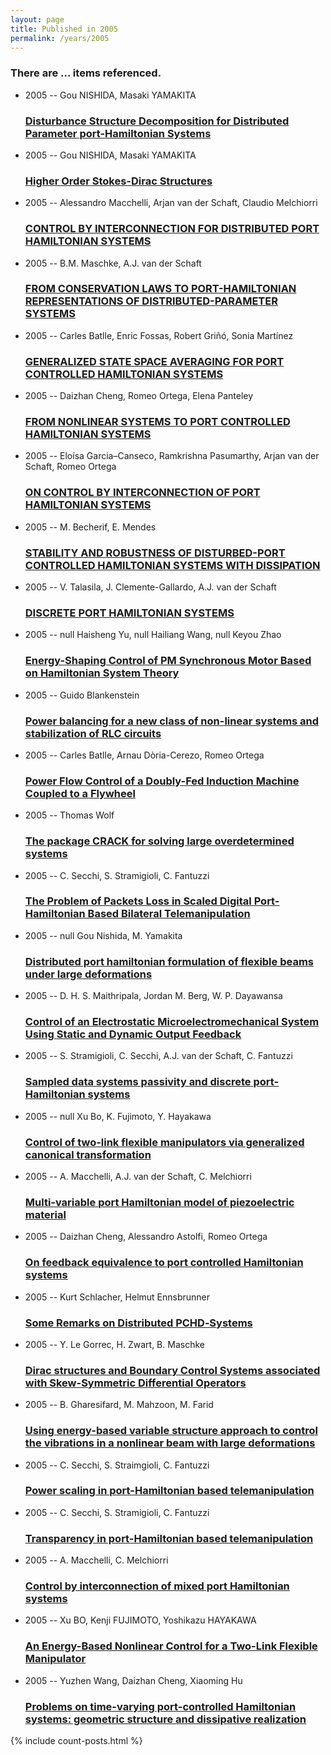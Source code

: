 ```yaml
---
layout: page
title: Published in 2005
permalink: /years/2005
---
```


<h3 id="number-posts">There are ... items referenced.</h3>
<ul class="post-list">
<li><span class='post-meta'>2005 -- Gou NISHIDA, Masaki YAMAKITA</span><h3><a class='post-link' href="{{ site.baseurl }}/disturbance-structure-decomposition-for-distributed-parameter-port-hamiltonian-systems0">Disturbance Structure Decomposition for Distributed Parameter port-Hamiltonian Systems</a></h3></li>
<li><span class='post-meta'>2005 -- Gou NISHIDA, Masaki YAMAKITA</span><h3><a class='post-link' href="{{ site.baseurl }}/higher-order-stokes-dirac-structures">Higher Order Stokes-Dirac Structures</a></h3></li>
<li><span class='post-meta'>2005 -- Alessandro Macchelli, Arjan van der Schaft, Claudio Melchiorri</span><h3><a class='post-link' href="{{ site.baseurl }}/control-by-interconnection-for-distributed-port-hamiltonian-systems">CONTROL BY INTERCONNECTION FOR DISTRIBUTED PORT HAMILTONIAN SYSTEMS</a></h3></li>
<li><span class='post-meta'>2005 -- B.M. Maschke, A.J. van der Schaft</span><h3><a class='post-link' href="{{ site.baseurl }}/from-conservation-laws-to-port-hamiltonian-representations-of-distributed-parameter-systems">FROM CONSERVATION LAWS TO PORT-HAMILTONIAN REPRESENTATIONS OF DISTRIBUTED-PARAMETER SYSTEMS</a></h3></li>
<li><span class='post-meta'>2005 -- Carles Batlle, Enric Fossas, Robert Griñó, Sonia Martínez</span><h3><a class='post-link' href="{{ site.baseurl }}/generalized-state-space-averaging-for-port-controlled-hamiltonian-systems">GENERALIZED STATE SPACE AVERAGING FOR PORT CONTROLLED HAMILTONIAN SYSTEMS</a></h3></li>
<li><span class='post-meta'>2005 -- Daizhan Cheng, Romeo Ortega, Elena Panteley</span><h3><a class='post-link' href="{{ site.baseurl }}/from-nonlinear-systems-to-port-controlled-hamiltonian-systems">FROM NONLINEAR SYSTEMS TO PORT CONTROLLED HAMILTONIAN SYSTEMS</a></h3></li>
<li><span class='post-meta'>2005 -- Eloísa Garcia–Canseco, Ramkrishna Pasumarthy, Arjan van der Schaft, Romeo Ortega</span><h3><a class='post-link' href="{{ site.baseurl }}/on-control-by-interconnection-of-port-hamiltonian-systems">ON CONTROL BY INTERCONNECTION OF PORT HAMILTONIAN SYSTEMS</a></h3></li>
<li><span class='post-meta'>2005 -- M. Becherif, E. Mendes</span><h3><a class='post-link' href="{{ site.baseurl }}/stability-and-robustness-of-disturbed-port-controlled-hamiltonian-systems-with-dissipation">STABILITY AND ROBUSTNESS OF DISTURBED-PORT CONTROLLED HAMILTONIAN SYSTEMS WITH DISSIPATION</a></h3></li>
<li><span class='post-meta'>2005 -- V. Talasila, J. Clemente-Gallardo, A.J. van der Schaft</span><h3><a class='post-link' href="{{ site.baseurl }}/discrete-port-hamiltonian-systems0">DISCRETE PORT HAMILTONIAN SYSTEMS</a></h3></li>
<li><span class='post-meta'>2005 -- null Haisheng Yu, null Hailiang Wang, null Keyou Zhao</span><h3><a class='post-link' href="{{ site.baseurl }}/energy-shaping-control-of-pm-synchronous-motor-based-on-hamiltonian-system-theory">Energy-Shaping Control of PM Synchronous Motor Based on Hamiltonian System Theory</a></h3></li>
<li><span class='post-meta'>2005 -- Guido Blankenstein</span><h3><a class='post-link' href="{{ site.baseurl }}/power-balancing-for-a-new-class-of-non-linear-systems-and-stabilization-of-rlc-circuits">Power balancing for a new class of non-linear systems and stabilization of RLC circuits</a></h3></li>
<li><span class='post-meta'>2005 -- Carles Batlle, Arnau Dòria-Cerezo, Romeo Ortega</span><h3><a class='post-link' href="{{ site.baseurl }}/power-flow-control-of-a-doubly-fed-induction-machine-coupled-to-a-flywheel">Power Flow Control of a Doubly-Fed Induction Machine Coupled to a Flywheel</a></h3></li>
<li><span class='post-meta'>2005 -- Thomas Wolf</span><h3><a class='post-link' href="{{ site.baseurl }}/the-package-crack-for-solving-large-overdetermined-systems">The package CRACK for solving large overdetermined systems</a></h3></li>
<li><span class='post-meta'>2005 -- C. Secchi, S. Stramigioli, C. Fantuzzi</span><h3><a class='post-link' href="{{ site.baseurl }}/the-problem-of-packets-loss-in-scaled-digital-port-hamiltonian-based-bilateral-telemanipulation">The Problem of Packets Loss in Scaled Digital Port-Hamiltonian Based Bilateral Telemanipulation</a></h3></li>
<li><span class='post-meta'>2005 -- null Gou Nishida, M. Yamakita</span><h3><a class='post-link' href="{{ site.baseurl }}/distributed-port-hamiltonian-formulation-of-flexible-beams-under-large-deformations">Distributed port hamiltonian formulation of flexible beams under large deformations</a></h3></li>
<li><span class='post-meta'>2005 -- D. H. S. Maithripala, Jordan M. Berg, W. P. Dayawansa</span><h3><a class='post-link' href="{{ site.baseurl }}/control-of-an-electrostatic-microelectromechanical-system-using-static-and-dynamic-output-feedback">Control of an Electrostatic Microelectromechanical System Using Static and Dynamic Output Feedback</a></h3></li>
<li><span class='post-meta'>2005 -- S. Stramigioli, C. Secchi, A.J. van der Schaft, C. Fantuzzi</span><h3><a class='post-link' href="{{ site.baseurl }}/sampled-data-systems-passivity-and-discrete-port-hamiltonian-systems">Sampled data systems passivity and discrete port-Hamiltonian systems</a></h3></li>
<li><span class='post-meta'>2005 -- null Xu Bo, K. Fujimoto, Y. Hayakawa</span><h3><a class='post-link' href="{{ site.baseurl }}/control-of-two-link-flexible-manipulators-via-generalized-canonical-transformation">Control of two-link flexible manipulators via generalized canonical transformation</a></h3></li>
<li><span class='post-meta'>2005 -- A. Macchelli, A.J. van der Schaft, C. Melchiorri</span><h3><a class='post-link' href="{{ site.baseurl }}/multi-variable-port-hamiltonian-model-of-piezoelectric-material">Multi-variable port Hamiltonian model of piezoelectric material</a></h3></li>
<li><span class='post-meta'>2005 -- Daizhan Cheng, Alessandro Astolfi, Romeo Ortega</span><h3><a class='post-link' href="{{ site.baseurl }}/on-feedback-equivalence-to-port-controlled-hamiltonian-systems">On feedback equivalence to port controlled Hamiltonian systems</a></h3></li>
<li><span class='post-meta'>2005 -- Kurt Schlacher, Helmut Ennsbrunner</span><h3><a class='post-link' href="{{ site.baseurl }}/some-remarks-on-distributed-pchd-systems">Some Remarks on Distributed PCHD‐Systems</a></h3></li>
<li><span class='post-meta'>2005 -- Y. Le Gorrec, H. Zwart, B. Maschke</span><h3><a class='post-link' href="{{ site.baseurl }}/dirac-structures-and-boundary-control-systems-associated-with-skew-symmetric-differential-operators">Dirac structures and Boundary Control Systems associated with Skew-Symmetric Differential Operators</a></h3></li>
<li><span class='post-meta'>2005 -- B. Gharesifard, M. Mahzoon, M. Farid</span><h3><a class='post-link' href="{{ site.baseurl }}/using-energy-based-variable-structure-approach-to-control-the-vibrations-in-a-nonlinear-beam-with-large-deformations">Using energy-based variable structure approach to control the vibrations in a nonlinear beam with large deformations</a></h3></li>
<li><span class='post-meta'>2005 -- C. Secchi, S. Straimgioli, C. Fantuzzi</span><h3><a class='post-link' href="{{ site.baseurl }}/power-scaling-in-port-hamiltonian-based-telemanipulation">Power scaling in port-Hamiltonian based telemanipulation</a></h3></li>
<li><span class='post-meta'>2005 -- C. Secchi, S. Stramigioli, C. Fantuzzi</span><h3><a class='post-link' href="{{ site.baseurl }}/transparency-in-port-hamiltonian-based-telemanipulation0">Transparency in port-Hamiltonian based telemanipulation</a></h3></li>
<li><span class='post-meta'>2005 -- A. Macchelli, C. Melchiorri</span><h3><a class='post-link' href="{{ site.baseurl }}/control-by-interconnection-of-mixed-port-hamiltonian-systems">Control by interconnection of mixed port Hamiltonian systems</a></h3></li>
<li><span class='post-meta'>2005 -- Xu BO, Kenji FUJIMOTO, Yoshikazu HAYAKAWA</span><h3><a class='post-link' href="{{ site.baseurl }}/an-energy-based-nonlinear-control-for-a-two-link-flexible-manipulator">An Energy-Based Nonlinear Control for a Two-Link Flexible Manipulator</a></h3></li>
<li><span class='post-meta'>2005 -- Yuzhen Wang, Daizhan Cheng, Xiaoming Hu</span><h3><a class='post-link' href="{{ site.baseurl }}/problems-on-time-varying-port-controlled-hamiltonian-systems-geometric-structure-and-dissipative-realization">Problems on time-varying port-controlled Hamiltonian systems: geometric structure and dissipative realization</a></h3></li>

</ul>
{% include count-posts.html %}
